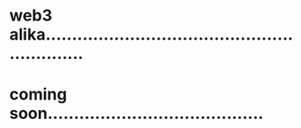 # web3 alika.............................................................
# coming soon.........................................
